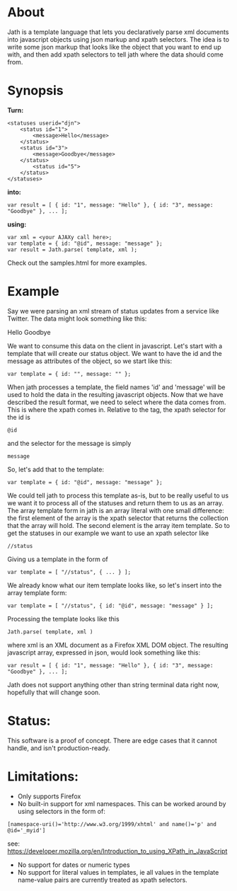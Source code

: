 # About
Jath is a template language that lets you declaratively parse xml documents into
javascript objects using json markup and xpath selectors. The idea is to write
some json markup that looks like the object that you want to end up with, and then
add xpath selectors to tell jath where the data should come from.

# Synopsis

**Turn:**

	<statuses userid="djn">
		<status id="1">
			<message>Hello</message>
		</status>
		<status id="3">
			<message>Goodbye</message>
		</status>
			<status id="5">
		</status>
	</statuses>


**into:**

	var result = [ { id: "1", message: "Hello" }, { id: "3", message: "Goodbye" }, ... ];


**using:**

	var xml = <your AJAXy call here>;
	var template = { id: "@id", message: "message" };
	var result = Jath.parse( template, xml );

Check out the samples.html for more examples.

# Example
Say we were parsing an xml stream of status updates from a service
like Twitter. The data might look something like this:

<raw>
	<statuses userid="djn">
		<status id="1">
			<message>Hello</message>
		</status>
		<status id="3">
			<message>Goodbye</message>
		</status>
		<status id="5">
		</status>
	</statuses>
</raw>

We want to consume this data on the client in javascript. Let's start with
a template that will create our status object. We want to have the id and the
message as attributes of the object, so we start like this:

`var template = { id: "", message: "" };`

When jath processes a template, the field names 'id' and 'message' will be used
to hold the data in the resulting javascript objects. Now that we have described
the result format, we need to select where the data comes from. This is where the
xpath comes in. Relative to the <status> tag, the xpath selector for the id is 

`@id`

and the selector for the message is simply

`message`

So, let's add that to the template:

`var template = { id: "@id", message: "message" };`

We could tell jath to process this template as-is, but to be really useful to us
we want it to process all of the statuses and return them to us as an array. The
array template form in jath is an array literal with one small difference: the 
first element of the array is the xpath selector that returns the collection that
the array will hold. The second element is the array item template. So to get
the statuses in our example we want to use an xpath selector like 

`//status`

Giving us a template in the form of 

`var template = [ "//status", { ... } ];`

We already know what our item template looks like, so let's insert into the array
template form:

`var template = [ "//status", { id: "@id", message: "message" } ];`

Processing the template looks like this

`Jath.parse( template, xml )`

where xml is an XML document as a Firefox XML DOM object. The resulting javascript
array, expressed in json, would look something like this:

`var result = [ { id: "1", message: "Hello" }, { id: "3", message: "Goodbye" }, ... ];`

Jath does not support anything other than string terminal data right now, hopefully
that will change soon.

# Status:
This software is a proof of concept. There are edge cases that it cannot handle,
and isn't production-ready.

# Limitations:
- Only supports Firefox
- No built-in support for xml namespaces. This can be worked around by using selectors
in the form of:

`[namespace-uri()='http://www.w3.org/1999/xhtml' and name()='p' and @id='_myid']`

see: https://developer.mozilla.org/en/Introduction_to_using_XPath_in_JavaScript

- No support for dates or numeric types
- No support for literal values in templates, ie all values in the template 
name-value pairs are currently treated as xpath selectors.